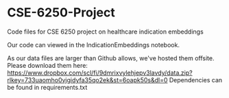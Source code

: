 # CSE-6250-Project
Code files for CSE 6250 project on healthcare indication embeddings

Our code can viewed in the IndicationEmbeddings notebook.

As our data files are larger than Github allows, we've hosted them offsite. Please download them here: https://www.dropbox.com/scl/fi/9dmrixvylehjepv3lavdy/data.zip?rlkey=733uaomho0vjgidyfa35qo2ek&st=6oapk50s&dl=0
Dependencies can be found in requirements.txt
